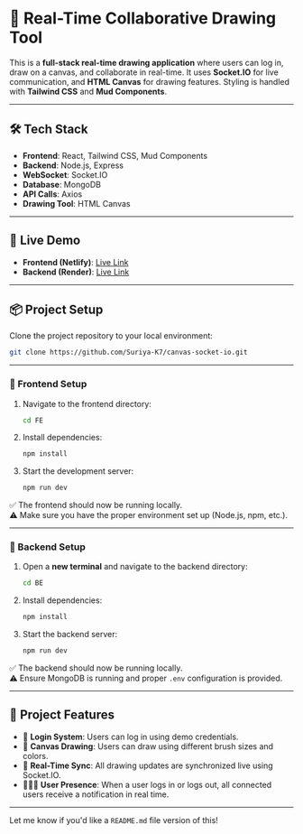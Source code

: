 # 🎨 Real-Time Collaborative Drawing Tool

This is a **full-stack real-time drawing application** where users can log in, draw on a canvas, and collaborate in real-time. It uses **Socket.IO** for live communication, and **HTML Canvas** for drawing features. Styling is handled with **Tailwind CSS** and **Mud Components**.

---

## 🛠️ Tech Stack

- **Frontend**: React, Tailwind CSS, Mud Components
- **Backend**: Node.js, Express
- **WebSocket**: Socket.IO
- **Database**: MongoDB
- **API Calls**: Axios
- **Drawing Tool**: HTML Canvas

---

## 🚀 Live Demo

- **Frontend (Netlify)**: [Live Link](https://your-netlify-link.com)
- **Backend (Render)**: [Live Link](https://your-render-link.com)

---

## 📦 Project Setup

Clone the project repository to your local environment:

```bash
git clone https://github.com/Suriya-K7/canvas-socket-io.git
```

---

### 🔧 Frontend Setup

1. Navigate to the frontend directory:

   ```bash
   cd FE
   ```

2. Install dependencies:

   ```bash
   npm install
   ```

3. Start the development server:

   ```bash
   npm run dev
   ```

✅ The frontend should now be running locally.  
⚠️ Make sure you have the proper environment set up (Node.js, npm, etc.).

---

### 🔧 Backend Setup

1. Open a **new terminal** and navigate to the backend directory:

   ```bash
   cd BE
   ```

2. Install dependencies:

   ```bash
   npm install
   ```

3. Start the backend server:

   ```bash
   npm run dev
   ```

✅ The backend should now be running locally.  
⚠️ Ensure MongoDB is running and proper `.env` configuration is provided.

---

## 📝 Project Features

- 🔐 **Login System**: Users can log in using demo credentials.
- 🎨 **Canvas Drawing**: Users can draw using different brush sizes and colors.
- 🔄 **Real-Time Sync**: All drawing updates are synchronized live using Socket.IO.
- 🧑‍🤝‍🧑 **User Presence**: When a user logs in or logs out, all connected users receive a notification in real time.

---

Let me know if you'd like a `README.md` file version of this!
